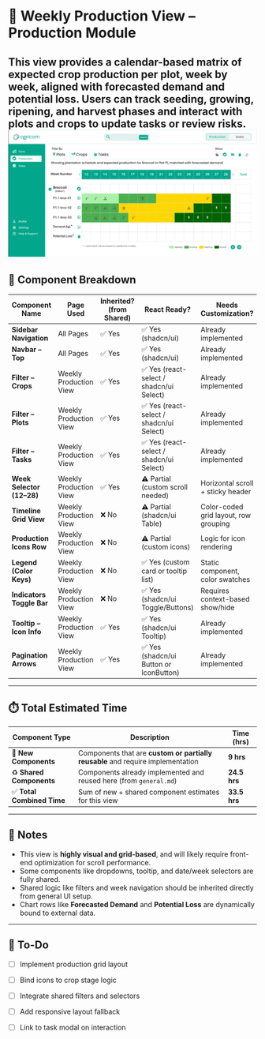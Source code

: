# 🌾 Weekly Production View – Production Module

This view provides a **calendar-based matrix** of expected crop production per plot, week by week, aligned with forecasted demand and potential loss.
Users can track **seeding**, **growing**, **ripening**, and **harvest** phases and interact with plots and crops to update tasks or review risks.
![Weekly View](../images/weekly-view.png)
---

## 🧩 Component Breakdown

| Component Name            | Page Used              | Inherited? (from Shared) | React Ready?                            | Needs Customization?                  | Est. Time (hrs) | Priority | Status        | End Date |
| ------------------------- | ---------------------- | ------------------------ | --------------------------------------- | ------------------------------------- | --------------- | -------- | ------------- | -------- |
| **Sidebar Navigation**    | All Pages              | ✅ Yes                    | ✅ Yes (shadcn/ui)                       | Already implemented                   | —               | High     | ✅ Ready       |          |
| **Navbar – Top**          | All Pages              | ✅ Yes                    | ✅ Yes (shadcn/ui)                       | Already implemented                   | —               | High     | ✅ Ready       |          |
| **Filter – Crops**        | Weekly Production View | ✅ Yes                    | ✅ Yes (react-select / shadcn/ui Select) | Already implemented                   | —               | High     | ✅ Ready       |          |
| **Filter – Plots**        | Weekly Production View | ✅ Yes                    | ✅ Yes (react-select / shadcn/ui Select) | Already implemented                   | —               | High     | ✅ Ready       |          |
| **Filter – Tasks**        | Weekly Production View | ✅ Yes                    | ✅ Yes (react-select / shadcn/ui Select) | Already implemented                   | —               | High     | ✅ Ready       |          |
| **Week Selector (12–28)** | Weekly Production View | ✅ Yes                    | ⚠️ Partial (custom scroll needed)       | Horizontal scroll + sticky header     | __             | High     | ⬜ Not Started |          |
| **Timeline Grid View**    | Weekly Production View | ❌ No                     | ⚠️ Partial (shadcn/ui Table)            | Color-coded grid layout, row grouping | 4               | High     | ⬜ Not Started |          |
| **Production Icons Row**  | Weekly Production View | ❌ No                     | ⚠️ Partial (custom icons)               | Logic for icon rendering              | 2.5             | Medium   | ⬜ Not Started |          |
| **Legend (Color Keys)**   | Weekly Production View | ❌ No                     | ✅ Yes (custom card or tooltip list)     | Static component, color swatches      | 1               | Low      | ⬜ Not Started |          |
| **Indicators Toggle Bar** | Weekly Production View | ❌ No                     | ✅ Yes (shadcn/ui Toggle/Buttons)        | Requires context-based show/hide      | 1.5             | Medium   | ⬜ Not Started |          |
| **Tooltip – Icon Info**   | Weekly Production View | ✅ Yes                    | ✅ Yes (shadcn/ui Tooltip)               | Already implemented                   | —               | Medium   | ✅ Ready       |          |
| **Pagination Arrows**     | Weekly Production View | ✅ Yes                    | ✅ Yes (shadcn/ui Button or IconButton)  | Already implemented                   | —               | Medium   | ✅ Ready       |          |

---

## ⏱️ Total Estimated Time

| Component Type            | Description                                                                     | Time (hrs)   |
| ------------------------- | ------------------------------------------------------------------------------- | ------------ |
| 🧩 **New Components**     | Components that are **custom or partially reusable** and require implementation | **9 hrs**    |
| ♻️ **Shared Components**  | Components already implemented and reused here (from `general.md`)              | **24.5 hrs** |
| ✅ **Total Combined Time** | Sum of new + shared component estimates for this view                           | **33.5 hrs** |

---

## 📘 Notes

* This view is **highly visual and grid-based**, and will likely require front-end optimization for scroll performance.
* Some components like dropdowns, tooltip, and date/week selectors are fully shared.
* Shared logic like filters and week navigation should be inherited directly from general UI setup.
* Chart rows like **Forecasted Demand** and **Potential Loss** are dynamically bound to external data.

---

## 🧭 To-Do

* [ ] Implement production grid layout
* [ ] Bind icons to crop stage logic
* [ ] Integrate shared filters and selectors
* [ ] Add responsive layout fallback
* [ ] Link to task modal on interaction



